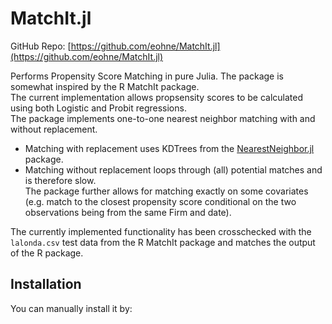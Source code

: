 # MatchIt.jl
GitHub Repo: [https://github.com/eohne/MatchIt.jl](https://github.com/eohne/MatchIt.jl)

Performs Propensity Score Matching in pure Julia. The package is somewhat inspired by the R MatchIt package.  
The current implementation allows propsensity scores to be calculated using both Logistic and Probit regressions.  
The package implements one-to-one nearest neighbor matching with and without replacement.  
 - Matching with replacement uses KDTrees from the [NearestNeighbor.jl](https://github.com/KristofferC/NearestNeighbors.jl) package. 
 - Matching without replacement loops through (all) potential matches and is therefore slow.  
The package further allows for matching exactly on some covariates (e.g. match to the closest propensity score conditional on the two observations being from the same Firm and date).

The currently implemented functionality has been crosschecked with the `lalonda.csv` test data from the R MatchIt package and matches the output of the R package.  


## Installation

You can manually install it by: 
